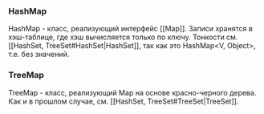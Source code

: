 ### HashMap
HashMap - класс, реализующий интерфейс [[Map]]. Записи хранятся в хэш-таблице, где хэш вычисляется только по ключу. Тонкости см. [[HashSet, TreeSet#HashSet|HashSet]], так как это HashMap<V, Object>, т.е. без значений.

### TreeMap
TreeMap - класс, реализующий Map на основе красно-черного дерева. Как и в прошлом случае, см. [[HashSet, TreeSet#TreeSet|TreeSet]].